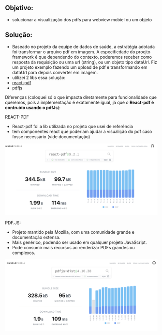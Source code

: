 ## Objetivo: 
- solucionar a visualização dos pdfs para webview mobiel ou um objeto

## Solução:
- Baseado no projeto da equipe de dados de saúde, a estratégia adotada foi transformar o arquivo pdf em imagem. A especificdade do proejto framework é que dependendo do contexto, poderemos receber como resposta da requisição ou uma url (string),
ou um objeto tipo dataUrl. Fiz um projeto exemplo fazendo um upload de pdf e transformando em dataUrl para depois converter em imagem.
- utilizei 2 libs essa solução:
 - [react-pdf](https://react-pdf.org/)
 - [pdfjs](https://github.com/mozilla/pdf.js)

Diferenças (coloquei só o que impacta diretamente para funcionalidade que queremos, pois a implementação é exatamente igual, já que o **React-pdf é contruido usando o pdfJs**): 

REACT-PDF
- React-pdf foi a lib utilizada no projeto que usei de referência
- tem componentes react que poderiam ajudar a visualição do pdf caso fosse necessário (vide documentação)

![](./src/assets/react-pdf.png)

  
PDF.JS:
- Projeto mantido pela Mozilla, com uma comunidade grande e documentação extensa.
- Mais genérico, podendo ser usado em qualquer projeto JavaScript.
- Pode consumir mais recursos ao renderizar PDFs grandes ou complexos.

![](./src/assets/pdfjs.png)



